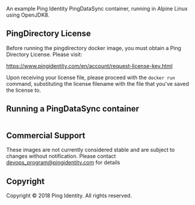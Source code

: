 An example Ping Identity PingDataSync container, running in Alpine Linux using OpenJDK8.

## PingDirectory License
Before running the pingdirectory docker image, you must obtain a Ping Directory License.  Please visit:

   https://www.pingidentity.com/en/account/request-license-key.html

Upon receiving your license file, please proceed with the ```docker run``` command, substituting the license filename with the file that you've saved the license to.

## Running a PingDataSync container

```
```

## Commercial Support
These images are not currently considered stable and are subject to changes without notification.
Please contact devops_program@pingidentity.com for details

## Copyright
Copyright © 2018 Ping Identity. All rights reserved.